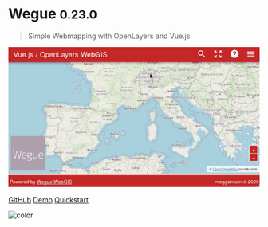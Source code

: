 # Wegue <small>0.23.0</small>

> Simple Webmapping with OpenLayers and Vue.js

![](_media/cover.gif)

[GitHub](https://github.com/meggsimum/wegue)
[Demo](https://apps.meggsimum.de/wegue-demos/global/)
[Quickstart](?id=quickstart)

![color](#DADADA)
